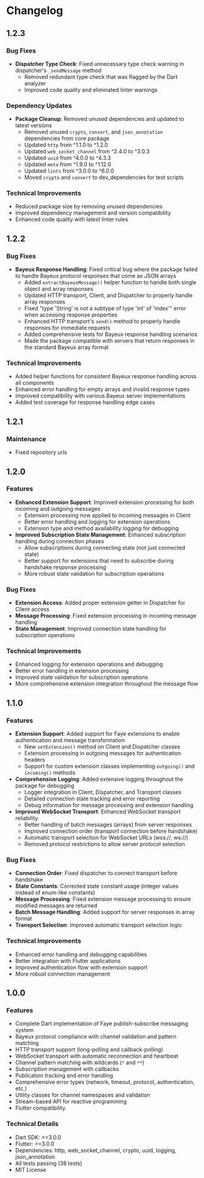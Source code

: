# Changelog

## 1.2.3

### Bug Fixes
- **Dispatcher Type Check**: Fixed unnecessary type check warning in dispatcher's `_sendMessage` method
  - Removed redundant type check that was flagged by the Dart analyzer
  - Improved code quality and eliminated linter warnings

### Dependency Updates
- **Package Cleanup**: Removed unused dependencies and updated to latest versions
  - Removed unused `crypto`, `convert`, and `json_annotation` dependencies from core package
  - Updated `http` from ^1.1.0 to ^1.2.0
  - Updated `web_socket_channel` from ^2.4.0 to ^3.0.3
  - Updated `uuid` from ^4.0.0 to ^4.3.3
  - Updated `meta` from ^1.9.0 to ^1.12.0
  - Updated `lints` from ^3.0.0 to ^6.0.0
  - Moved `crypto` and `convert` to dev_dependencies for test scripts

### Technical Improvements
- Reduced package size by removing unused dependencies
- Improved dependency management and version compatibility
- Enhanced code quality with latest linter rules

## 1.2.2

### Bug Fixes
- **Bayeux Response Handling**: Fixed critical bug where the package failed to handle Bayeux protocol responses that come as JSON arrays
  - Added `extractBayeuxMessage()` helper function to handle both single object and array responses
  - Updated HTTP transport, Client, and Dispatcher to properly handle array responses
  - Fixed "type 'String' is not a subtype of type 'int' of 'index'" error when accessing response properties
  - Enhanced HTTP transport's `send()` method to properly handle responses for immediate requests
  - Added comprehensive tests for Bayeux response handling scenarios
  - Made the package compatible with servers that return responses in the standard Bayeux array format

### Technical Improvements
- Added helper functions for consistent Bayeux response handling across all components
- Enhanced error handling for empty arrays and invalid response types
- Improved compatibility with various Bayeux server implementations
- Added test coverage for response handling edge cases

## 1.2.1

### Maintenance
- Fixed repository urls

## 1.2.0

### Features
- **Enhanced Extension Support**: Improved extension processing for both incoming and outgoing messages
  - Extension processing now applied to incoming messages in Client
  - Better error handling and logging for extension operations
  - Extension type and method availability logging for debugging
- **Improved Subscription State Management**: Enhanced subscription handling during connection phases
  - Allow subscriptions during connecting state (not just connected state)
  - Better support for extensions that need to subscribe during handshake response processing
  - More robust state validation for subscription operations

### Bug Fixes
- **Extension Access**: Added proper extension getter in Dispatcher for Client access
- **Message Processing**: Fixed extension processing in incoming message handling
- **State Management**: Improved connection state handling for subscription operations

### Technical Improvements
- Enhanced logging for extension operations and debugging
- Better error handling in extension processing
- Improved state validation for subscription operations
- More comprehensive extension integration throughout the message flow

## 1.1.0

### Features
- **Extension Support**: Added support for Faye extensions to enable authentication and message transformation
  - New `setExtension()` method on Client and Dispatcher classes
  - Extension processing in outgoing messages for authentication headers
  - Support for custom extension classes implementing `outgoing()` and `incoming()` methods
- **Comprehensive Logging**: Added extensive logging throughout the package for debugging
  - Logger integration in Client, Dispatcher, and Transport classes
  - Detailed connection state tracking and error reporting
  - Debug information for message processing and extension handling
- **Improved WebSocket Transport**: Enhanced WebSocket transport reliability
  - Better handling of batch messages (arrays) from server responses
  - Improved connection order (transport connection before handshake)
  - Automatic transport selection for WebSocket URLs (wss://, ws://)
  - Removed protocol restrictions to allow server protocol selection

### Bug Fixes
- **Connection Order**: Fixed dispatcher to connect transport before handshake
- **State Constants**: Corrected state constant usage (integer values instead of enum-like constants)
- **Message Processing**: Fixed extension message processing to ensure modified messages are returned
- **Batch Message Handling**: Added support for server responses in array format
- **Transport Selection**: Improved automatic transport selection logic

### Technical Improvements
- Enhanced error handling and debugging capabilities
- Better integration with Flutter applications
- Improved authentication flow with extension support
- More robust connection management

## 1.0.0

### Features
- Complete Dart implementation of Faye publish-subscribe messaging system
- Bayeux protocol compliance with channel validation and pattern matching
- HTTP transport support (long-polling and callback-polling)
- WebSocket transport with automatic reconnection and heartbeat
- Channel pattern matching with wildcards (`*` and `**`)
- Subscription management with callbacks
- Publication tracking and error handling
- Comprehensive error types (network, timeout, protocol, authentication, etc.)
- Utility classes for channel namespaces and validation
- Stream-based API for reactive programming
- Flutter compatibility

### Technical Details
- Dart SDK: >=3.0.0
- Flutter: >=3.0.0
- Dependencies: http, web_socket_channel, crypto, uuid, logging, json_annotation
- All tests passing (38 tests)
- MIT License
